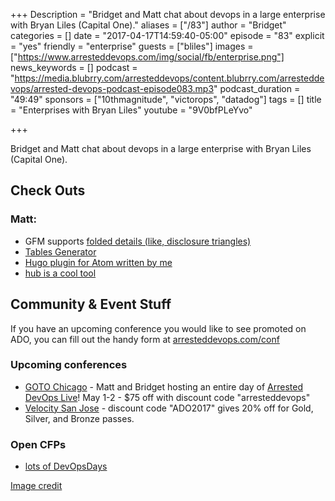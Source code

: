 +++
Description = "Bridget and Matt chat about devops in a large enterprise with Bryan Liles (Capital One)."
aliases = ["/83"]
author = "Bridget"
categories = []
date = "2017-04-17T14:59:40-05:00"
episode = "83"
explicit = "yes"
friendly = "enterprise"
guests = ["bliles"]
images = ["https://www.arresteddevops.com/img/social/fb/enterprise.png"]
news_keywords = []
podcast = "https://media.blubrry.com/arresteddevops/content.blubrry.com/arresteddevops/arrested-devops-podcast-episode083.mp3"
podcast_duration = "49:49"
sponsors = ["10thmagnitude", "victorops", "datadog"]
tags = []
title = "Enterprises with Bryan Liles"
youtube = "9V0bfPLeYvo"

+++

Bridget and Matt chat about devops in a large enterprise with Bryan Liles (Capital One).


## Check Outs

### Matt:
- GFM supports [folded details (like, disclosure triangles)](https://twitter.com/felixrieseberg/status/849082760098709506)
- [Tables Generator](http://www.tablesgenerator.com/)
- [Hugo plugin for Atom written by me](https://atom.io/packages/language-hugo)
- [hub is a cool tool](https://github.com/github/hub)


## Community & Event Stuff

If you have an upcoming conference you would like to see promoted on ADO, you can fill out the handy form at [arresteddevops.com/conf](https://arresteddevops.com/conf)

### Upcoming conferences

- [GOTO Chicago](https://gotochgo.com/) - Matt and Bridget hosting an entire day of [Arrested DevOps Live](https://gotochgo.com/2017/tracks/43)! May 1-2 - $75 off with discount code "arresteddevops"
- [Velocity San Jose](https://conferences.oreilly.com/velocity/vl-ca) - discount code "ADO2017" gives 20% off for Gold, Silver, and Bronze passes.

### Open CFPs

* [lots of DevOpsDays](https://devopsdays.org/speaking)

[Image credit](https://www.flickr.com/photos/bradipo/1435739708)
